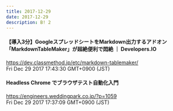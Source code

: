 ```yaml
---
title: 2017-12-29
date: 2017-12-29
description: B! 2
---
```


#### 【導入3分】GoogleスプレッドシートをMarkdown出力するアドオン「MarkdownTableMaker」が超絶便利で悶絶 ｜ Developers.IO
https://dev.classmethod.jp/etc/markdown-tablemaker/<br>
Fri Dec 29 2017 17:43:30 GMT+0900 (JST)<br>


#### Headless Chrome でブラウザテスト自動化入門
https://engineers.weddingpark.co.jp/?p=1059<br>
Fri Dec 29 2017 17:37:09 GMT+0900 (JST)<br>


